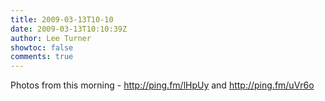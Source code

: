 ```yaml
---
title: 2009-03-13T10-10
date: 2009-03-13T10:10:39Z
author: Lee Turner
showtoc: false
comments: true
---
```


Photos from this morning - http://ping.fm/lHpUy and http://ping.fm/uVr6o


